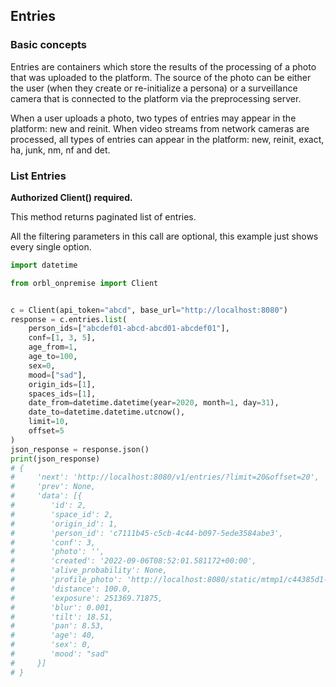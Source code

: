 ## Entries

### Basic concepts

Entries are containers which store the results of the processing of a photo that was uploaded to the platform.
The source of the photo can be either the user (when they create or re-initialize a persona) or a surveillance camera that is connected to the platform via the preprocessing server.

When a user uploads a photo, two types of entries may appear in the platform: new and reinit.
When video streams from network cameras are processed, all types of entries can appear in the platform: new, reinit, exact, ha, junk, nm, nf and det.

### List Entries

__Authorized Client() required.__

This method returns paginated list of entries.

All the filtering parameters in this call are optional, this example just shows every single option.

```python
import datetime

from orbl_onpremise import Client


c = Client(api_token="abcd", base_url="http://localhost:8080")
response = c.entries.list(
    person_ids=["abcdef01-abcd-abcd01-abcdef01"],
    conf=[1, 3, 5],
    age_from=1,
    age_to=100,
    sex=0,
    mood=["sad"],
    origin_ids=[1],
    spaces_ids=[1],
    date_from=datetime.datetime(year=2020, month=1, day=31),
    date_to=datetime.datetime.utcnow(),
    limit=10,
    offset=5
)
json_response = response.json()
print(json_response)
# {
#     'next': 'http://localhost:8080/v1/entries/?limit=20&offset=20',
#     'prev': None,
#     'data': [{
#        'id': 2,
#        'space_id': 2,
#        'origin_id': 1,
#        'person_id': 'c7111b45-c5cb-4c44-b097-5ede3584abe3',
#        'conf': 3,
#        'photo': '',
#        'created': '2022-09-06T08:52:01.581172+00:00',
#        'alive_probability': None,
#        'profile_photo': 'http://localhost:8080/static/mtmp1/c44385d1-ad78-481c-84ed-2cf3309f3852.png',
#        'distance': 100.0,
#        'exposure': 251369.71875,
#        'blur': 0.001,
#        'tilt': 18.51,
#        'pan': 8.53,
#        'age': 40,
#        'sex': 0,
#        'mood': "sad"
#     }]
# }
```

